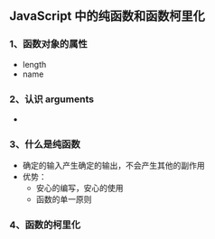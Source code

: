 ## JavaScript 中的纯函数和函数柯里化



### 1、函数对象的属性

- length
- name

### 2、认识 arguments

- 

### 3、什么是纯函数

- 确定的输入产生确定的输出，不会产生其他的副作用
- 优势：
  - 安心的编写，安心的使用
  - 函数的单一原则

### 4、函数的柯里化